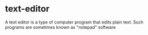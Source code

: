 # text-editor
A text editor is a type of computer program that edits plain text. Such programs are sometimes known as "notepad" software
